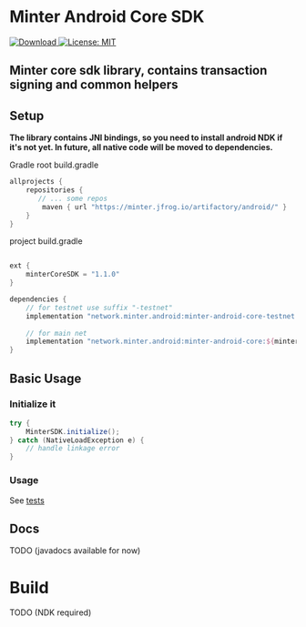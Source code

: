 Minter Android Core SDK
==========
[![Download](https://api.bintray.com/packages/minterteam/android/minter-android-core-testnet/images/download.svg) ](https://bintray.com/minterteam/android/minter-android-core-testnet/_latestVersion)
[![License: MIT](https://img.shields.io/badge/License-MIT-yellow.svg)](https://opensource.org/licenses/MIT)


Minter core sdk library, contains transaction signing and common helpers
------------------------------------------------------------------------

## Setup

**The library contains JNI bindings, so you need to install android NDK if it's not yet. In future, all native code will be moved to dependencies.**

Gradle 
root build.gradle
```groovy
allprojects {
    repositories {
       // ... some repos
        maven { url "https://minter.jfrog.io/artifactory/android/" }
    }
}
```

project build.gradle 
```groovy

ext {
    minterCoreSDK = "1.1.0"
}

dependencies {
    // for testnet use suffix "-testnet"
    implementation "network.minter.android:minter-android-core-testnet:${minterSdkVersion}"
    
    // for main net
    implementation "network.minter.android:minter-android-core:${minterSdkVersion}"
}
```

## Basic Usage
### Initialize it
```java
try {
    MinterSDK.initialize();
} catch (NativeLoadException e) {
    // handle linkage error
}
```

### Usage
See [tests](src/androidTest/java/network/minter/core)

## Docs
TODO (javadocs available for now)

# Build
TODO (NDK required)
